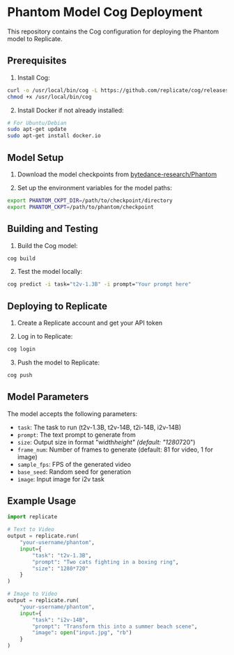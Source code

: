 # Phantom Model Cog Deployment

This repository contains the Cog configuration for deploying the Phantom model to Replicate.

## Prerequisites

1. Install Cog:
```bash
curl -o /usr/local/bin/cog -L https://github.com/replicate/cog/releases/latest/download/cog_`uname -s`_`uname -m`
chmod +x /usr/local/bin/cog
```

2. Install Docker if not already installed:
```bash
# For Ubuntu/Debian
sudo apt-get update
sudo apt-get install docker.io
```

## Model Setup

1. Download the model checkpoints from [bytedance-research/Phantom](https://github.com/bytedance-research/Phantom)

2. Set up the environment variables for the model paths:
```bash
export PHANTOM_CKPT_DIR=/path/to/checkpoint/directory
export PHANTOM_CKPT=/path/to/phantom/checkpoint
```

## Building and Testing

1. Build the Cog model:
```bash
cog build
```

2. Test the model locally:
```bash
cog predict -i task="t2v-1.3B" -i prompt="Your prompt here"
```

## Deploying to Replicate

1. Create a Replicate account and get your API token

2. Log in to Replicate:
```bash
cog login
```

3. Push the model to Replicate:
```bash
cog push
```

## Model Parameters

The model accepts the following parameters:

- `task`: The task to run (t2v-1.3B, t2v-14B, t2i-14B, i2v-14B)
- `prompt`: The text prompt to generate from
- `size`: Output size in format "width*height" (default: "1280*720")
- `frame_num`: Number of frames to generate (default: 81 for video, 1 for image)
- `sample_fps`: FPS of the generated video
- `base_seed`: Random seed for generation
- `image`: Input image for i2v task

## Example Usage

```python
import replicate

# Text to Video
output = replicate.run(
    "your-username/phantom",
    input={
        "task": "t2v-1.3B",
        "prompt": "Two cats fighting in a boxing ring",
        "size": "1280*720"
    }
)

# Image to Video
output = replicate.run(
    "your-username/phantom",
    input={
        "task": "i2v-14B",
        "prompt": "Transform this into a summer beach scene",
        "image": open("input.jpg", "rb")
    }
)
``` 